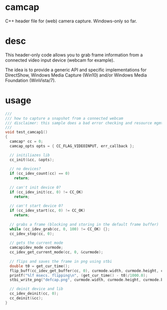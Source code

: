 # camcap
C++ header file for (web) camera capture.
Windows-only so far.

# desc
This header-only code allows you to grab frame information from a connected video input device (webcam for example).

The idea is to provide a generic API and specific implementations for DirectShow, Windows Media Capture (Win10) and/or Windows Media Foundation (WinVista/7).

# usage

```c++
///
/// how to capture a snapshot from a connected webcam
/// disclaimer: this sample does a bad error checking and resource mgmt.
///
void test_camcap1()
{
  camcap* cc = 0;
  camcap_opts opts = { CC_FLAG_VIDEOINPUT, err_callback };

  // initiliazes lib
  cc_init(&cc, &opts);
  
  // no devices?
  if (cc_idev_count(cc) == 0) 
    return; 
    
  // can't init device 0?
  if (cc_idev_init(cc, 0) != CC_OK) 
    return; 
    
  // can't start device 0?
  if (cc_idev_start(cc, 0) != CC_OK) 
    return; 
    
  // grabs a frame (blocking and storing in the default frame buffer)
  while (cc_idev_grab(cc, 0, 100) != CC_OK) {};
  cc_idev_stop(cc, 0);
  
  // gets the current mode
  camcapidev_mode curmode;
  cc_idev_get_current_mode(cc, 0, &curmode);
  
  // flips and saves the frame in png using stbi
  double t0 = get_cur_time();
  flip_buff(cc_idev_get_buffer(cc, 0), curmode.width, curmode.height, curmode.bitcount);
  printf("%lf msecs. flipping\n", (get_cur_time() - t0)/1000.0);
  stbi_write_png("defcap.png", curmode.width, curmode.height, curmode.bitcount>>3, cc_idev_get_buffer(cc, 0), curmode.width * (curmode.bitcount >> 3));

  // deinit device and lib
  cc_idev_deinit(cc, 0);
  cc_deinit(&cc);
}
```
